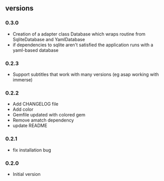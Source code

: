 ## versions 

### 0.3.0
 * Creation of a adapter class Database which wraps routine from SqliteDatabase and YamlDatabase
 * if dependencies to sqlite aren't satisfied the application runs with a yaml-based database

### 0.2.3
 * Support subtitles that work with many versions (eg asap working with immerse)

### 0.2.2

 * Add CHANGELOG file
 * Add color
 * Gemfile updated with colored gem
 * Remove amatch dependency
 * update README

### 0.2.1
 * fix installation bug

### 0.2.0
 * Initial version
  
